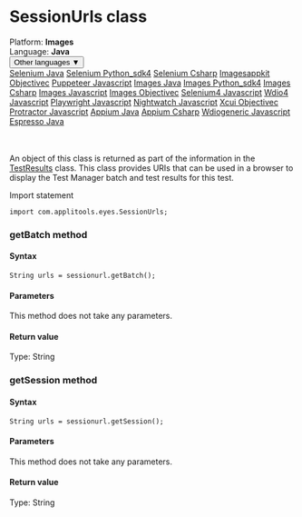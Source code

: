 # SessionUrls class
<div class='platform-bar-container-div'><div class='platform-bar-div'>Platform:  <b> Images</b>
</div><div class='platform-bar-div'>Language: <b>Java</b></div><div class='dropdown-button-container-div'><button class='sdk-language-dropdown-button'>Other languages ▼</button><div class='dropdown-content'>
<a href='../../selenium/java/sessionurls'>Selenium Java</a>
<a href='../../selenium/python_sdk4/sessionurls'>Selenium Python_sdk4</a>
<a href='../../selenium/csharp/sessionurls'>Selenium Csharp</a>
<a href='../../imagesappkit/objectivec/sessionurls'>Imagesappkit Objectivec</a>
<a href='../../puppeteer/javascript/sessionurls'>Puppeteer Javascript</a>
<a href='../../images/java/sessionurls'>Images Java</a>
<a href='../../images/python_sdk4/sessionurls'>Images Python_sdk4</a>
<a href='../../images/csharp/sessionurls'>Images Csharp</a>
<a href='../../images/javascript/sessionurls'>Images Javascript</a>
<a href='../../images/objectivec/sessionurls'>Images Objectivec</a>
<a href='../../selenium4/javascript/sessionurls'>Selenium4 Javascript</a>
<a href='../../wdio4/javascript/sessionurls'>Wdio4 Javascript</a>
<a href='../../playwright/javascript/sessionurls'>Playwright Javascript</a>
<a href='../../nightwatch/javascript/sessionurls'>Nightwatch Javascript</a>
<a href='../../xcui/objectivec/sessionurls'>Xcui Objectivec</a>
<a href='../../protractor/javascript/sessionurls'>Protractor Javascript</a>
<a href='../../appium/java/sessionurls'>Appium Java</a>
<a href='../../appium/csharp/sessionurls'>Appium Csharp</a>
<a href='../../wdiogeneric/javascript/sessionurls'>Wdiogeneric Javascript</a>
<a href='../../espresso/java/sessionurls'>Espresso Java</a>
</div></div><br /><br /></div>




An object of this class is returned as part of the information in the [TestResults](./testresults) class. This class provides URIs that can be used in a browser to display the Test Manager batch and test results for this test.

Import statement

    import com.applitools.eyes.SessionUrls;
    	


### getBatch method
#### Syntax


    String urls = sessionurl.getBatch();
    

#### Parameters

This method does not take any parameters.

#### Return value

Type:  String

### getSession method
#### Syntax


    String urls = sessionurl.getSession();
    

#### Parameters

This method does not take any parameters.

#### Return value

Type:  String
